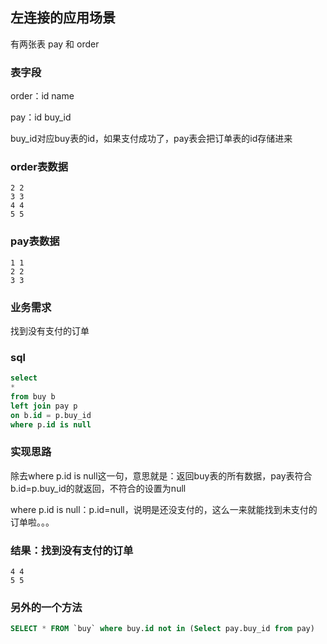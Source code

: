 
## 左连接的应用场景

有两张表 pay 和 order

### 表字段

order：id name

pay：id  buy_id

buy_id对应buy表的id，如果支付成功了，pay表会把订单表的id存储进来

### order表数据
    2 2
    3 3
    4 4
    5 5
### pay表数据
    1 1
    2 2
    3 3

### 业务需求

找到没有支付的订单

### sql

```sql
select 
*
from buy b 
left join pay p
on b.id = p.buy_id
where p.id is null
```

### 实现思路

除去where p.id is null这一句，意思就是：返回buy表的所有数据，pay表符合 b.id=p.buy_id的就返回，不符合的设置为null

where p.id is null：p.id=null，说明是还没支付的，这么一来就能找到未支付的订单啦。。。

### 结果：找到没有支付的订单

    4 4
    5 5


### 另外的一个方法

```sql
SELECT * FROM `buy` where buy.id not in (Select pay.buy_id from pay)
```
